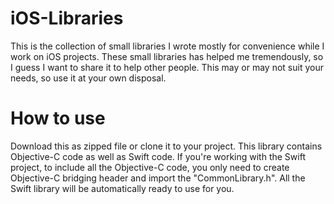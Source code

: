 # iOS-Libraries
This is the collection of small libraries I wrote mostly for convenience while I work on iOS projects. These small libraries has helped me tremendously, so I guess I want to share it to help other people. This may or may not suit your needs, so use it at your own disposal.

# How to use
Download this as zipped file or clone it to your project. This library contains Objective-C code as well as Swift code. If you're working with the Swift project, to include all the Objective-C code, you only need to create Objective-C bridging header and import the "CommonLibrary.h". All the Swift library will be automatically ready to use for you.